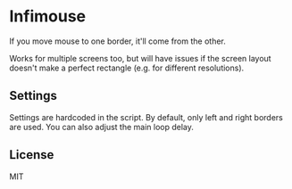 # Infimouse

If you move mouse to one border, it'll come from the other.

Works for multiple screens too, but will have issues if the screen
layout doesn't make a perfect rectangle (e.g. for different
resolutions).


## Settings

Settings are hardcoded in the script. By default, only left and right
borders are used. You can also adjust the main loop delay.


## License

MIT